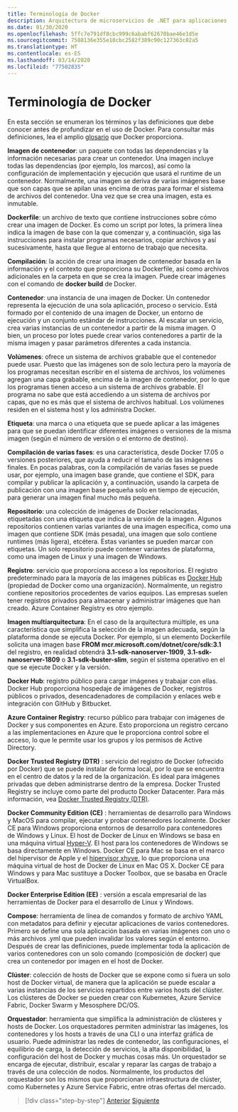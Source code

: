 ```yaml
---
title: Terminología de Docker
description: Arquitectura de microservicios de .NET para aplicaciones .NET en contenedor | Terminología de Docker
ms.date: 01/30/2020
ms.openlocfilehash: 5ffc7e791df8cbc999c6ababf62670bae46e1d5e
ms.sourcegitcommit: 7588136e355e10cbc2582f389c90c127363c02a5
ms.translationtype: HT
ms.contentlocale: es-ES
ms.lasthandoff: 03/14/2020
ms.locfileid: "77502835"
---
```

# <a name="docker-terminology"></a>Terminología de Docker

En esta sección se enumeran los términos y las definiciones que debe conocer antes de profundizar en el uso de Docker. Para consultar más definiciones, lea el amplio [glosario](https://docs.docker.com/glossary/) que Docker proporciona.

**Imagen de contenedor**: un paquete con todas las dependencias y la información necesarias para crear un contenedor. Una imagen incluye todas las dependencias (por ejemplo, los marcos), así como la configuración de implementación y ejecución que usará el runtime de un contenedor. Normalmente, una imagen se deriva de varias imágenes base que son capas que se apilan unas encima de otras para formar el sistema de archivos del contenedor. Una vez que se crea una imagen, esta es inmutable.

**Dockerfile**: un archivo de texto que contiene instrucciones sobre cómo crear una imagen de Docker. Es como un script por lotes, la primera línea indica la imagen de base con la que comenzar y, a continuación, siga las instrucciones para instalar programas necesarios, copiar archivos y así sucesivamente, hasta que llegue al entorno de trabajo que necesita.

**Compilación**: la acción de crear una imagen de contenedor basada en la información y el contexto que proporciona su Dockerfile, así como archivos adicionales en la carpeta en que se crea la imagen. Puede crear imágenes con el comando de **docker build** de Docker.

**Contenedor**: una instancia de una imagen de Docker. Un contenedor representa la ejecución de una sola aplicación, proceso o servicio. Está formado por el contenido de una imagen de Docker, un entorno de ejecución y un conjunto estándar de instrucciones. Al escalar un servicio, crea varias instancias de un contenedor a partir de la misma imagen. O bien, un proceso por lotes puede crear varios contenedores a partir de la misma imagen y pasar parámetros diferentes a cada instancia.

**Volúmenes**: ofrece un sistema de archivos grabable que el contenedor puede usar. Puesto que las imágenes son de solo lectura pero la mayoría de los programas necesitan escribir en el sistema de archivos, los volúmenes agregan una capa grabable, encima de la imagen de contenedor, por lo que los programas tienen acceso a un sistema de archivos grabable. El programa no sabe que está accediendo a un sistema de archivos por capas, que no es más que el sistema de archivos habitual. Los volúmenes residen en el sistema host y los administra Docker.

**Etiqueta**: una marca o una etiqueta que se puede aplicar a las imágenes para que se puedan identificar diferentes imágenes o versiones de la misma imagen (según el número de versión o el entorno de destino).

**Compilación de varias fases**: es una característica, desde Docker 17.05 o versiones posteriores, que ayuda a reducir el tamaño de las imágenes finales. En pocas palabras, con la compilación de varias fases se puede usar, por ejemplo, una imagen base grande, que contiene el SDK, para compilar y publicar la aplicación y, a continuación, usando la carpeta de publicación con una imagen base pequeña solo en tiempo de ejecución, para generar una imagen final mucho más pequeña.

**Repositorio**: una colección de imágenes de Docker relacionadas, etiquetadas con una etiqueta que indica la versión de la imagen. Algunos repositorios contienen varias variantes de una imagen específica, como una imagen que contiene SDK (más pesada), una imagen que solo contiene runtimes (más ligera), etcétera. Estas variantes se pueden marcar con etiquetas. Un solo repositorio puede contener variantes de plataforma, como una imagen de Linux y una imagen de Windows.

**Registro**: servicio que proporciona acceso a los repositorios. El registro predeterminado para la mayoría de las imágenes públicas es [Docker Hub](https://hub.docker.com/) (propiedad de Docker como una organización). Normalmente, un registro contiene repositorios procedentes de varios equipos. Las empresas suelen tener registros privados para almacenar y administrar imágenes que han creado. Azure Container Registry es otro ejemplo.

**Imagen multiarquitectura**: En el caso de la arquitectura múltiple, es una característica que simplifica la selección de la imagen adecuada, según la plataforma donde se ejecuta Docker. Por ejemplo, si un elemento Dockerfile solicita una imagen base **FROM mcr.microsoft.com/dotnet/core/sdk:3.1** del registro, en realidad obtendrá **3.1-sdk-nanoserver-1909**, **3.1-sdk-nanoserver-1809** o **3.1-sdk-buster-slim**, según el sistema operativo en el que se ejecute Docker y la versión.

**Docker Hub**: registro público para cargar imágenes y trabajar con ellas. Docker Hub proporciona hospedaje de imágenes de Docker, registros públicos o privados, desencadenadores de compilación y enlaces web e integración con GitHub y Bitbucket.

**Azure Container Registry**: recurso público para trabajar con imágenes de Docker y sus componentes en Azure. Esto proporciona un registro cercano a las implementaciones en Azure que le proporciona control sobre el acceso, lo que le permite usar los grupos y los permisos de Active Directory.

**Docker Trusted Registry (DTR)** : servicio del registro de Docker (ofrecido por Docker) que se puede instalar de forma local, por lo que se encuentra en el centro de datos y la red de la organización. Es ideal para imágenes privadas que deben administrarse dentro de la empresa. Docker Trusted Registry se incluye como parte del producto Docker Datacenter. Para más información, vea [Docker Trusted Registry (DTR)](https://docs.docker.com/docker-trusted-registry/overview/).

**Docker Community Edition (CE)** : herramientas de desarrollo para Windows y MacOS para compilar, ejecutar y probar contenedores localmente. Docker CE para Windows proporciona entornos de desarrollo para contenedores de Windows y Linux. El host de Docker de Linux en Windows se basa en una máquina virtual [Hyper-V](https://www.microsoft.com/cloud-platform/server-virtualization). El host para los contenedores de Windows se basa directamente en Windows. Docker CE para Mac se basa en el marco del hipervisor de Apple y el [hipervisor xhyve](https://github.com/mist64/xhyve), lo que proporciona una máquina virtual de host de Docker de Linux en Mac OS X. Docker CE para Windows y para Mac sustituye a Docker Toolbox, que se basaba en Oracle VirtualBox.

**Docker Enterprise Edition (EE)** : versión a escala empresarial de las herramientas de Docker para el desarrollo de Linux y Windows.

**Compose**: herramienta de línea de comandos y formato de archivo YAML con metadatos para definir y ejecutar aplicaciones de varios contenedores. Primero se define una sola aplicación basada en varias imágenes con uno o más archivos .yml que pueden invalidar los valores según el entorno. Después de crear las definiciones, puede implementar toda la aplicación de varios contenedores con un solo comando (composición de docker) que crea un contenedor por imagen en el host de Docker.

**Clúster**: colección de hosts de Docker que se expone como si fuera un solo host de Docker virtual, de manera que la aplicación se puede escalar a varias instancias de los servicios repartidos entre varios hosts del clúster. Los clústeres de Docker se pueden crear con Kubernetes, Azure Service Fabric, Docker Swarm y Mesosphere DC/OS.

**Orquestador**: herramienta que simplifica la administración de clústeres y hosts de Docker. Los orquestadores permiten administrar las imágenes, los contenedores y los hosts a través de una CLI o una interfaz gráfica de usuario. Puede administrar las redes de contenedor, las configuraciones, el equilibrio de carga, la detección de servicios, la alta disponibilidad, la configuración del host de Docker y muchas cosas más. Un orquestador se encarga de ejecutar, distribuir, escalar y reparar las cargas de trabajo a través de una colección de nodos. Normalmente, los productos del orquestador son los mismos que proporcionan infraestructura de clúster, como Kubernetes y Azure Service Fabric, entre otras ofertas del mercado.

>[!div class="step-by-step"]
>[Anterior](docker-defined.md)
>[Siguiente](docker-containers-images-registries.md)
